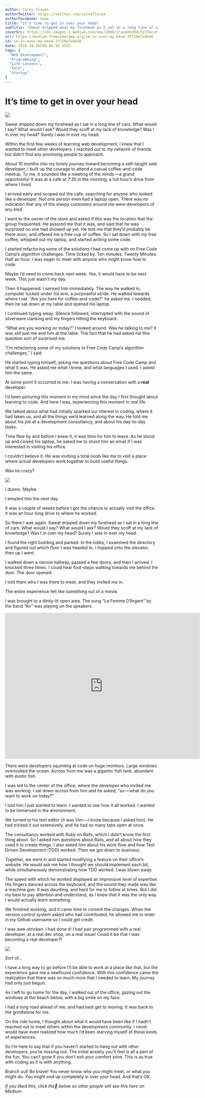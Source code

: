 ```yaml
---
author: Corey Slaven
authorTwitter: https://twitter.com/salsaflocka
authorFacebook: none
title: "It’s time to get in over your head"
subTitle: "Sweat dripped down my forehead as I sat in a long line of cars. What would I say? What would I ask? Would they scoff at my lack of knowle..."
coverSrc: https://cdn-images-1.medium.com/max/2000/1*azqVVZRdyTp7FAcvFrV5rw.jpeg
url: https://medium.freecodecamp.org/im-in-over-my-head-3f719e7a9e46
id: im-in-over-my-head-3f719e7a9e46
date: 2016-10-26T00:46:10.559Z
tags: [
  "Web Development",
  "Programming",
  "Life Lessons",
  "Tech",
  "Startup"
]
---
```

# It’s time to get in over your head







![](https://cdn-images-1.medium.com/max/2000/1*azqVVZRdyTp7FAcvFrV5rw.jpeg)







Sweat dripped down my forehead as I sat in a long line of cars. What would I say? What would I ask? Would they scoff at my lack of knowledge? Was I in over my head? Surely I was in over my head.

Within the first few weeks of learning web development, I knew that I wanted to meet other developers. I reached out to my network of friends but didn’t find any promising people to approach.

About 10 months into my lonely journey toward becoming a self-taught web developer, I built up the courage to attend a casual coffee-and-code meetup. To me, it sounded like a meeting of the minds — a grand opportunity! It was at a cafe at 7:30 in the morning, a full hour’s drive from where I lived.

I arrived early and scoped out the cafe, searching for anyone who looked like a developer. Not one person even had a laptop open. There was no indication that any of the sleepy customers around me were developers of any kind.

I went to the owner of the store and asked if this was the location that the group frequented. He assured me that it was, and said that he was surprised no one had showed up yet. He told me that they’d probably be there soon, and offered me a free cup of coffee. So I sat down with my free coffee, whipped out my laptop, and started writing some code.

I started refactoring some of the solutions I had come up with on Free Code Camp’s algorithm challenges. Time ticked by. Ten minutes. Twenty Minutes. Half an hour. I was eager to meet with anyone who might know how to code.

Maybe I’d need to come back next week. Yes, it would have to be next week. This just wasn’t my day.

Then it happened. I sensed him immediately. The way he walked in, computer tucked under his arm, a purposeful stride. He walked towards where I sat. “Are you here for coffee-and-code?” he asked me. I nodded, then he sat down at my table and opened his laptop.

I continued typing away. Silence followed, interrupted with the sound of silverware clanking and my fingers hitting the keyboard.

“What are you working on today?” I looked around. Was he talking to me? It was still just me and him at the table. The fact that he had asked me this question sort of surprised me.

“I’m refactoring some of my solutions to Free Code Camp’s algorithm challenges,” I said.

He started typing himself, asking me questions about Free Code Camp and what it was. He asked me what I knew, and what languages I used. I asked him the same.

At some point it occurred to me: I was having a conversation with a **real** developer.

I’d been picturing this moment in my mind since the day I first thought about learning to code. And here I was, experiencing this moment in real life.

We talked about what had initially sparked our interest in coding, where it had taken us, and all the things we’d learned along the way. He told me about his job at a development consultancy, and about his day-to-day tasks.

Time flew by and before I knew it, it was time for him to leave. As he stood up and closed his laptop, he asked me to shoot him an email if I was interested in visiting his office.

I couldn’t believe it. He was inviting a total noob like me to visit a place where actual developers work together to build useful things.

Was he crazy?



![](https://cdn-images-1.medium.com/max/1600/1*G21YYmlvhmKu6teFb6cswA.jpeg)

I dunno. Maybe.



I emailed him the next day.

It was a couple of weeks before I got the chance to actually visit the office. It was an hour long drive to where he worked.

So there I was again. Sweat dripped down my forehead as I sat in a long line of cars. What would I say? What would I ask? Would they scoff at my lack of knowledge? Was I in over my head? Surely I was in over my head.

I found the right building and parked. In the lobby, I examined the directory and figured out which floor I was headed to. I hopped onto the elevator, then up I went.

I walked down a narrow hallway, passed a few doors, and then I arrived. I knocked three times. I could hear foot-steps walking towards me behind the door. The door opened.

I told them who I was there to meet, and they invited me in.

The entire experience felt like something out of a movie.

I was brought to a dimly-lit open area. The song “La Femme D’Argent” by the band “Air” was playing on the speakers.





<iframe data-width="640" data-height="480" width="640" height="480" src="https://medium.freecodecamp.org/media/b5c1335b748256c26ec057934708886d?postId=3f719e7a9e46" data-media-id="b5c1335b748256c26ec057934708886d" data-thumbnail="https://i.embed.ly/1/image?url=https%3A%2F%2Fi.ytimg.com%2Fvi%2FU4U19zwFENs%2Fhqdefault.jpg&amp;key=4fce0568f2ce49e8b54624ef71a8a5bd" allowfullscreen="" frameborder="0"></iframe>





There were developers squinting at code on huge monitors. Large windows overlooked the ocean. Across from me was a gigantic fish tank, abundant with exotic fish.

I was led to the center of the office, where the developer who invited me was working. I sat down across from him and he asked, “so — what do you want to work on today?”

I told him I just wanted to learn. I wanted to see how it all worked. I wanted to be immersed in the environment.

We turned to his text editor (it was Vim — I know because I asked him). He had tricked it out extensively, and he had so many tabs open at once.

The consultancy worked with Ruby on Rails, which I didn’t know the first thing about. So I asked him questions about Rails, and all about how they used it to create things. I also asked him about his work flow and how Test Driven Development (TDD) worked. Then we got down to business.

Together, we went in and started modifying a feature on their office’s website. He would ask me how I thought we should implement each bit, while simultaneously demonstrating how TDD worked. I was blown away.

The speed with which he worked displayed an impressive level of expertise. His fingers danced across the keyboard, and the sound they made was like a machine gun. It was daunting, and hard for me to follow at times. But I did my best to pay attention and understand, as I knew that it was the only way I would actually learn something.

We finished working, and it came time to commit the changes. When the version control system asked who had contributed, he allowed me to enter in my Github username so I could get credit.

I was awe-stricken. I had done it! I had pair programmed with a real developer, at a real dev shop, on a real issue! Could it be that I was becoming a real developer?!



![](https://cdn-images-1.medium.com/max/1600/1*SgpAnEEYTjBCk3Xt6RI4VQ.jpeg)

Sort of…



I have a long way to go before I’ll be able to work at a place like that, but the experience gave me a newfound confidence. With this confidence came the realization that there was so much more that I needed to learn. My journey had only just begun.

As I left to go home for the day, I walked out of the office, gazing out the windows at the beach below, with a big smile on my face.

I had a long road ahead of me, and had best get to moving. It was back to the grindstone for me.

On the ride home, I thought about what it would have been like if I hadn’t reached out to meet others within the development community. I never would have even realized how much I’d been starving myself of these kinds of experiences.

So I’m here to say that if you haven’t started to hang out with other developers, you’re missing out. The initial anxiety you’ll feel is all a part of the fun. You can’t grow if you don’t exit your comfort zone. This is as true with coding as it is with anything.

Branch out! Be brave! You never know who you might meet, or what you might do. You might end up completely in over your head. And that’s OK.

_If you liked this, click the💚 below so other people will see this here on Medium._









